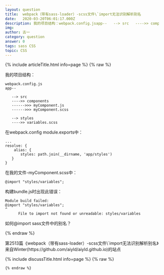 ```yaml
---
layout: question
title:  webpack（带有sass-loader）-scss文件\`import无法识别解析别名
date:   2020-03-20T06:01:17.000Z
description: 我的项目结构：webpack.config.jsapp--   --> src   ---->> components   ------>>...
img: 
author: 古一
category: question
answer: 0
tags: sass CSS
topic: CSS
---
```

<div class="article-root">
  <div class="article">
    {% include articleTitle.html info=page %}
    {% raw %}
    <div class="article-content"><p><font style="vertical-align: inherit;"><font style="vertical-align: inherit;">我的项目结构：</font></font></p>

<pre><code>webpack.config.js<font></font>
app--<font></font>
<font></font>
   --&gt; src<font></font>
   ----&gt;&gt; components<font></font>
   ------&gt;&gt;&gt; myComponent.js<font></font>
   ------&gt;&gt;&gt; myComponent.scss<font></font>
<font></font>
   --&gt; styles<font></font>
   ----&gt;&gt; variables.scss<font></font>
</code></pre>

<p><font style="vertical-align: inherit;"><font style="vertical-align: inherit;">在webpack.config module.exports中：</font></font></p>

<pre><code>...<font></font>
resolve: {<font></font>
    alias: {<font></font>
       styles: path.join(__dirname, 'app/styles') <font></font>
   }<font></font>
}<font></font>
</code></pre>

<p><font style="vertical-align: inherit;"><font style="vertical-align: inherit;">在我的文件-myComponent.scss中：</font></font></p>

<pre><code>@import "styles/variables";
</code></pre>

<p><font style="vertical-align: inherit;"><font style="vertical-align: inherit;">构建bundle.js时出现此错误：</font></font></p>

<pre><code>Module build failed:<font></font>
@import "styles/variables";<font></font>
^<font></font>
      File to import not found or unreadable: styles/variables<font></font>
</code></pre>

<p><font style="vertical-align: inherit;"><font style="vertical-align: inherit;">如何@import sass文件中的别名？</font></font></p></div>
    {% endraw %}
  </div>
  <p class="winter_mark">第2513篇《webpack（带有sass-loader）-scss文件\`import无法识别解析别名》来自Winter(https://github.com/aiyld/aiyld.github.io)的站点</p>
  <div class="discuss-wrapper">
    {% include discussTitle.html info=page %}
    {% raw %}
    
    {% endraw %}
  </div>
<div>
